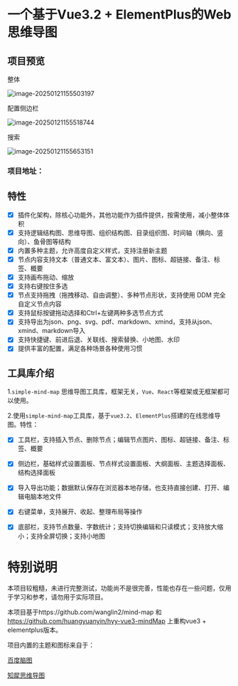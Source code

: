 # 一个基于Vue3.2 + ElementPlus的Web思维导图

## 项目预览

整体



![image-20250121155503197](D:\study_project\hyy-vue3-mindMap\image-20250121155503197.png)

配置侧边栏

![image-20250121155518744](D:\study_project\hyy-vue3-mindMap\image-20250121155518744.png)

搜索

![image-20250121155653151](D:\study_project\hyy-vue3-mindMap\image-20250121155653151.png)

### 项目地址：

## 特性

- [x] 插件化架构，除核心功能外，其他功能作为插件提供，按需使用，减小整体体积
- [x] 支持逻辑结构图、思维导图、组织结构图、目录组织图、时间轴（横向、竖向）、鱼骨图等结构
- [x] 内置多种主题，允许高度自定义样式，支持注册新主题
- [x] 节点内容支持文本（普通文本、富文本）、图片、图标、超链接、备注、标签、概要
- [x] 支持画布拖动、缩放
- [x] 支持右键按住多选
- [x] 节点支持拖拽（拖拽移动、自由调整）、多种节点形状，支持使用 DDM 完全自定义节点内容
- [x] 支持鼠标按键拖动选择和Ctrl+左键两种多选节点方式
- [x] 支持导出为json、png、svg、pdf、markdown、xmind，支持从json、xmind、markdown导入
- [x] 支持快捷键、前进后退、关联线、搜索替换、小地图、水印
- [x] 提供丰富的配置，满足各种场景各种使用习惯

## 工具库介绍
1.`simple-mind-map`
思维导图工具库，框架无关，`Vue`、`React`等框架或无框架都可以使用。

2.使用`simple-mind-map`工具库，基于`vue3.2`、`ElementPlus`搭建的在线思维导图。特性：

- [x] 工具栏，支持插入节点、删除节点；编辑节点图片、图标、超链接、备注、标签、概要

- [x] 侧边栏，基础样式设置面板、节点样式设置面板、大纲面板、主题选择面板、结构选择面板

- [x] 导入导出功能；数据默认保存在浏览器本地存储，也支持直接创建、打开、编辑电脑本地文件

- [x] 右键菜单，支持展开、收起、整理布局等操作

- [x] 底部栏，支持节点数量、字数统计；支持切换编辑和只读模式；支持放大缩小；支持全屏切换；支持小地图

# 特别说明

本项目较粗糙，未进行完整测试，功能尚不是很完善，性能也存在一些问题，仅用于学习和参考，请勿用于实际项目。

本项目基于https://github.com/wanglin2/mind-map  和 https://github.com/huangyuanyin/hyy-vue3-mindMap 上重构vue3 + elementplus版本。

项目内置的主题和图标来自于：

[百度脑图](https://naotu.baidu.com/)

[知犀思维导图](https://www.zhixi.com/)
